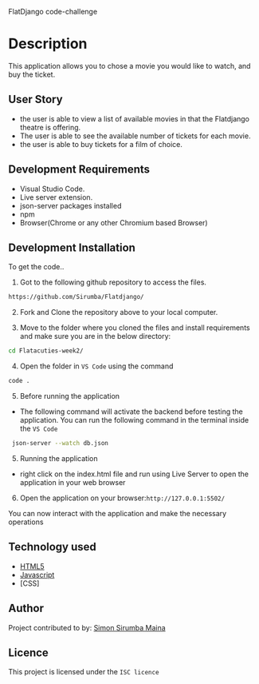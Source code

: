  FlatDjango code-challenge

# Description
This application allows you to chose a movie you would like to watch, and buy the ticket.


## User Story
- the user is able to view a list of available movies in that the Flatdjango theatre is offering. 
- The user is able to see the available number of tickets for each movie.
- the user is able to buy tickets for a film of choice. 
## Development Requirements

- Visual Studio Code.
- Live server extension.
- json-server packages installed 
- npm 
- Browser(Chrome or any other Chromium based Browser)

## Development Installation

To get the code..

1. Got to the following github repository to access the files.
```bash
https://github.com/Sirumba/Flatdjango/
```

2. Fork and Clone the repository above to your local computer.


3. Move to the folder where you cloned the files and install requirements and make sure you are in the below directory:

```bash
cd Flatacuties-week2/
```
4. Open the folder in `VS Code` using the command 
```bash
code .
```
5. Before running the application

- The following command will activate the backend before testing the application. You can run the following command in the terminal inside the `VS Code`

```bash
 json-server --watch db.json 
```

5. Running the application

- right click on the index.html file and run using Live Server to open the application in your web browser



6. Open the application on your browser:`http://127.0.0.1:5502/`

You can now interact with the application and make the necessary operations



## Technology used

- [HTML5](https://www.python.org/)
- [Javascript](https://heroku.com)
- [CSS]

## Author
Project contributed to by:
 [Simon Sirumba Maina](https://github.com/sirumba/)

## Licence
This project is licensed under the `ISC licence`